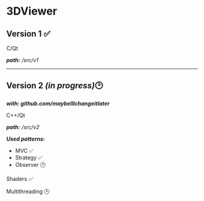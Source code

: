 # 3DViewer

## __Version 1__ :white_check_mark:

C/Qt

___path:___ _/src/v1_

___

## __Version 2__ ___(in progress)___:clock2:
___with: github.com/maybeIllchangeitlater___

C++/Qt

___path:___ _/src/v2_


___Used patterns:___
- MVC :white_check_mark:
- Strategy :white_check_mark:
- Observer :clock2:

Shaders :white_check_mark:

Multithreading :clock2: